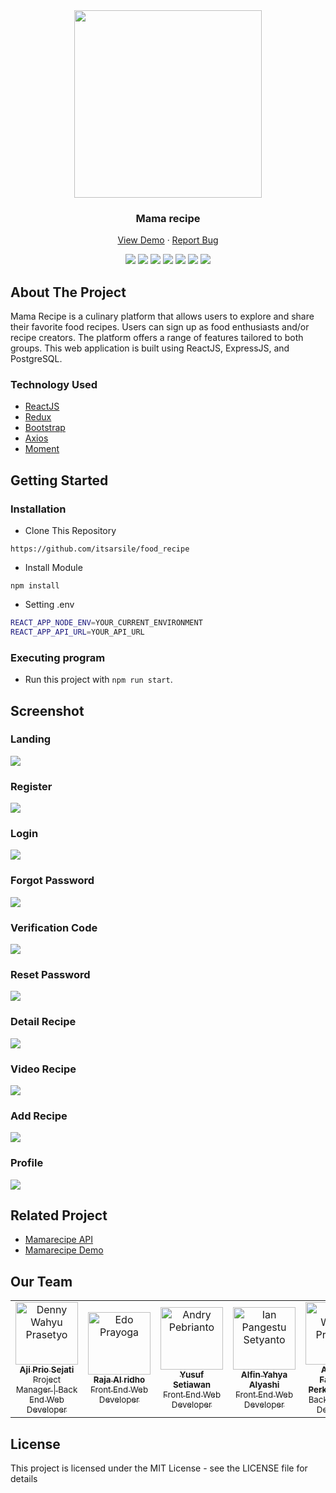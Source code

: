 <div align="center">
  <img src="https://cdn.discordapp.com/attachments/1103167854657929345/1149392352457269298/removebg-preview.png" widht="300" height="300" />
</div>
<h3 align="center">Mama recipe</h3>
<p align="center">
  <a href="https://food-recipe-kel2.vercel.app/">View Demo</a>
  ·
  <a href="https://github.com/itsarsile/food_recipe">Report Bug</a>
  <br />
    <p align="center">
    <a href="https://reactjs.org/"><img src="https://img.shields.io/github/package-json/dependency-version/HyperCarry-Team/TukuShop-app-frontend/react?color=FFA41B"></a>
    <a href="https://redux.js.org/"><img src="https://img.shields.io/github/package-json/dependency-version/HyperCarry-Team/TukuShop-app-frontend/redux?color=FFA41B"></a>
    <a href="https://getbootstrap.com/"><img src="https://img.shields.io/github/package-json/dependency-version/HyperCarry-Team/TukuShop-app-frontend/bootstrap?color=FFA41B"></a>
    <a href="https://axios-http.com/"><img src="https://img.shields.io/github/package-json/dependency-version/HyperCarry-Team/TukuShop-app-frontend/axios?color=FFA41B"></a>
    <a href="https://momentjs.com/"><img src="https://img.shields.io/github/package-json/dependency-version/HyperCarry-Team/TukuShop-app-frontend/moment?color=FFA41B"></a>
    <a href="https://socket.io/"><img src="https://img.shields.io/github/package-json/dependency-version/HyperCarry-Team/TukuShop-app-frontend/socket.io-client?color=FFA41B"></a>
    <img src="https://img.shields.io/github/license/HyperCarry-Team/TukuShop-app-frontend?color=FFA41B">
    </p>
</p>

<!-- ABOUT THE PROJECT -->
## About The Project

Mama Recipe is a culinary platform that allows users to explore and share their favorite food recipes. Users can sign up as food enthusiasts and/or recipe creators. The platform offers a range of features tailored to both groups. This web application is built using ReactJS, ExpressJS, and PostgreSQL.

### Technology Used
- [ReactJS](https://reactjs.org/)
- [Redux](https://redux.js.org/)
- [Bootstrap](https://getbootstrap.com/)
- [Axios](https://github.com/axios/axios)
- [Moment](https://momentjs.com/)

<!-- GETTING STARTED -->
## Getting Started

### Installation
- Clone This Repository

`https://github.com/itsarsile/food_recipe`

- Install Module

`npm install`

- Setting .env

```bash
REACT_APP_NODE_ENV=YOUR_CURRENT_ENVIRONMENT
REACT_APP_API_URL=YOUR_API_URL
```

### Executing program

- Run this project with `npm run start`.

<!-- SCREENSHOT -->
## Screenshot

### Landing
<img src="https://github.com/itsarsile/food_recipe/blob/develop/src/assets/screenshoot/landing.png" />

### Register
<img src="https://github.com/itsarsile/food_recipe/blob/develop/src/assets/screenshoot/register.png" />

### Login
<img src="https://github.com/itsarsile/food_recipe/blob/develop/src/assets/screenshoot/login.png" />

### Forgot Password
<img src="https://github.com/itsarsile/food_recipe/blob/develop/src/assets/screenshoot/forgot-password.png" />

### Verification Code
<img src="https://github.com/itsarsile/food_recipe/blob/develop/src/assets/screenshoot/verification-code.png" />

### Reset Password
<img src="https://github.com/itsarsile/food_recipe/blob/develop/src/assets/screenshoot/reset-password.png" />

### Detail Recipe
<img src="https://github.com/itsarsile/food_recipe/blob/develop/src/assets/screenshoot/detail-recipe.png" />

### Video Recipe
<img src="https://github.com/itsarsile/food_recipe/blob/develop/src/assets/screenshoot/video-recipe.jpg" />

### Add Recipe
<img src="https://github.com/itsarsile/food_recipe/blob/develop/src/assets/screenshoot/add-recipe.png" />

### Profile
<img src="https://cdn.discordapp.com/attachments/1132335863775379477/1149389367832485888/Food-Recipe_1.png" />

<!-- RELATED PROJECT -->
## Related Project

- [Mamarecipe API](https://food-recipe-be.onrender.com/recipes)
- [Mamarecipe Demo](https://food-recipe-kel2.vercel.app/)

## Our Team

<center>
  <table>
    <tr>
      <td align="center">
        <a href="https://github.com/itsarsile">
          <img width="100" src="https://avatars.githubusercontent.com/u/49486460?v=4" alt="Denny Wahyu Prasetyo"><br/>
          <sub><b>Aji Prio Sejati</b></sub> <br/>
          <sub>Project Manager | Back End Web Developer</sub>
        </a>
      </td>
      <td align="center">
        <a href="https://github.com/alridho12">
          <img width="100" src="https://avatars.githubusercontent.com/u/131019102?v=4" alt="Edo Prayoga"><br/>
          <sub><b>Raja Al ridho</b></sub> <br/>
            <sub>Front End Web Developer</sub>
        </a>
      </td>
      <td align="center">
        <a href="https://github.com/YuSetiawan">
          <img width="100" src="https://media.licdn.com/dms/image/D5603AQHDuBt5jJcV8Q/profile-displayphoto-shrink_400_400/0/1679530696729?e=1699488000&v=beta&t=EUcDNRWLMl1RAyDIx5mLIG1A40KuRLyCZ0BGwWZD-Vo" alt="Andry Pebrianto"><br/>
          <sub><b>Yusuf Setiawan</b></sub> <br/>
          <sub>Front End Web Developer</sub>
        </a>
      </td>
      <td align="center">
        <a href="https://github.com/flyinvyn">
          <img width="100" src="https://avatars.githubusercontent.com/u/123098918?v=4" alt="Ian Pangestu Setyanto"><br/>
          <sub><b>Alfin Yahya Alyashi</b></sub> <br/>
          <sub>Front End Web Developer</sub>
        </a>
      </td>
      <td align="center">
        <a href="https://github.com/AnandaFPP">
          <img width="100" height="100" src="https://media.licdn.com/dms/image/D5603AQGWgsVWPdxN3A/profile-displayphoto-shrink_800_800/0/1687844221244?e=1699488000&v=beta&t=YA_l5btWWSZYCAYe1dwoVchxbmZAWHtJfXYKTrvnNoA" alt="Denny Wahyu Prasetyo"><br/>
          <sub><b>Ananda Fadhilah Perkasa Putra</b></sub> <br/>
          <sub>Back End Web Developer</sub>
        </a>
      </td>
    </tr>
  </table>
</center>

## License

This project is licensed under the MIT License - see the LICENSE file for details
